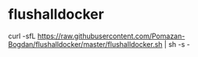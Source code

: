 # flushalldocker
curl -sfL https://raw.githubusercontent.com/Pomazan-Bogdan/flushalldocker/master/flushalldocker.sh | sh -s -
